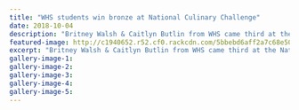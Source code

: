 ```yaml
---
title: "WHS students win bronze at National Culinary Challenge"
date: 2018-10-04
description: "Britney Walsh & Caitlyn Butlin from WHS came third at the National Secondary Schools Culinary Challenge in Auckland..."
featured-image: http://c1940652.r52.cf0.rackcdn.com/5bbebd6aff2a7c68e5000307/RCP-4-oct-walsh--Butlin300.jpg
excerpt: "Britney Walsh & Caitlyn Butlin from WHS came third at the National Secondary Schools Culinary Challenge in Auckland recently."
gallery-image-1: 
gallery-image-2: 
gallery-image-3: 
gallery-image-4: 
gallery-image-5: 
---
```

